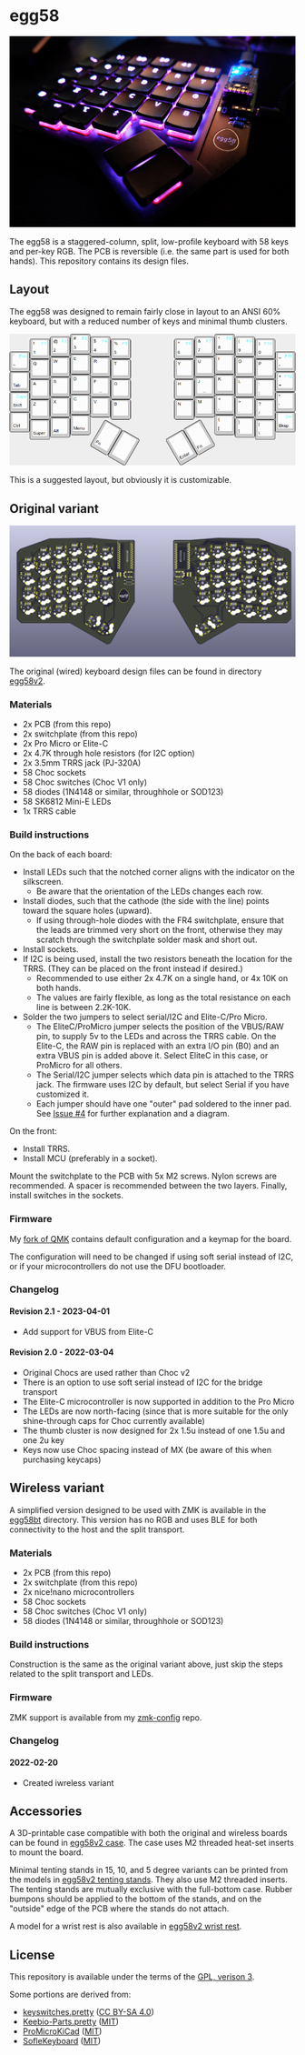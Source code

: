 # egg58

![photo](images/egg58.jpg)

The egg58 is a staggered-column, split, low-profile keyboard with 58 keys and per-key RGB. The PCB is reversible (i.e. the same part is used for both hands). This repository contains its design files.

## Layout

The egg58 was designed to remain fairly close in layout to an ANSI 60% keyboard, but with a reduced number of keys and
minimal thumb clusters.

![layout](images/layout.png)

This is a suggested layout, but obviously it is customizable.

## Original variant

![render](images/render.png)

The original (wired) keyboard design files can be found in directory [egg58v2](egg58v2).

### Materials

- 2x PCB (from this repo)
- 2x switchplate (from this repo)
- 2x Pro Micro or Elite-C
- 2x 4.7K through hole resistors (for I2C option)
- 2x 3.5mm TRRS jack (PJ-320A)
- 58 Choc sockets
- 58 Choc switches (Choc V1 only)
- 58 diodes (1N4148 or similar, throughhole or SOD123)
- 58 SK6812 Mini-E LEDs
- 1x TRRS cable

### Build instructions

On the back of each board:

- Install LEDs such that the notched corner aligns with the indicator on the silkscreen.
  - Be aware that the orientation of the LEDs changes each row.
- Install diodes, such that the cathode (the side with the line) points toward the square holes (upward). 
  - If using through-hole diodes with the FR4 switchplate, ensure that the leads are trimmed very short on the front, otherwise they may scratch through the switchplate solder mask and short out.
- Install sockets.
- If I2C is being used, install the two resistors beneath the location for the TRRS. (They can be placed on the front instead if desired.)
  - Recommended to use either 2x 4.7K on a single hand, or 4x 10K on both hands.
  - The values are fairly flexible, as long as the total resistance on each line is between 2.2K-10K.
- Solder the two jumpers to select serial/I2C and Elite-C/Pro Micro.
  - The EliteC/ProMicro jumper selects the position of the VBUS/RAW pin, to supply 5v to the LEDs and across the TRRS cable. On the Elite-C, the RAW pin is replaced with an extra I/O pin (B0) and an extra VBUS pin is added above it. Select EliteC in this case, or ProMicro for all others.
  - The Serial/I2C jumper selects which data pin is attached to the TRRS jack. The firmware uses I2C by default, but select Serial if you have customized it.
  - Each jumper should have one "outer" pad soldered to the inner pad. See [Issue #4](https://github.com/eggsworks/egg58/issues/4) for further explanation and a diagram.

On the front:

- Install TRRS.
- Install MCU (preferably in a socket).

Mount the switchplate to the PCB with 5x M2 screws. Nylon screws are recommended. A spacer is recommended between the two layers. Finally, install switches in the sockets.

### Firmware

My [fork of QMK](https://github.com/tmick0/qmk_firmware/tree/egg58/keyboards/egg58) contains default configuration and a keymap for the board.

The configuration will need to be changed if using soft serial instead of I2C, or if your microcontrollers do not use the DFU bootloader.

### Changelog

#### Revision 2.1 - 2023-04-01

- Add support for VBUS from Elite-C

#### Revision 2.0 - 2022-03-04

- Original Chocs are used rather than Choc v2
- There is an option to use soft serial instead of I2C for the bridge transport
- The Elite-C microcontroller is now supported in addition to the Pro Micro
- The LEDs are now north-facing (since that is more suitable for the only shine-through caps for Choc currently available)
- The thumb cluster is now designed for 2x 1.5u instead of one 1.5u and one 2u key
- Keys now use Choc spacing instead of MX (be aware of this when purchasing keycaps)

## Wireless variant

A simplified version designed to be used with ZMK is available in the [egg58bt](egg58bt) directory. This version has no RGB and uses BLE for both connectivity to the host and the split transport.

### Materials

- 2x PCB (from this repo)
- 2x switchplate (from this repo)
- 2x nice!nano microcontrollers
- 58 Choc sockets
- 58 Choc switches (Choc V1 only)
- 58 diodes (1N4148 or similar, throughhole or SOD123)

### Build instructions

Construction is the same as the original variant above, just skip the steps related to the split transport and LEDs.

### Firmware

ZMK support is available from my [zmk-config](https://github.com/tmick0/zmk-config) repo.

### Changelog

#### 2022-02-20

- Created iwreless variant

## Accessories

A 3D-printable case compatible with both the original and wireless boards can be found in [egg58v2 case](egg58v2%20case). The case uses M2 threaded heat-set inserts to mount the board.

Minimal tenting stands in 15, 10, and 5 degree variants can be printed from the models in [egg58v2 tenting stands](egg58v2%20tenting%20stands). They also use M2 threaded inserts. The tenting stands are mutually exclusive with the full-bottom case.  Rubber bumpons should be applied to the bottom of the stands, and on the "outside" edge of the PCB where the stands do not attach.

A model for a wrist rest is also available in [egg58v2 wrist rest](egg58v2%20wrist%20rest).

## License

This repository is available under the terms of the [GPL, verison 3](LICENSE).

Some portions are derived from:

- [keyswitches.pretty](https://github.com/daprice/keyswitches.pretty) ([CC BY-SA 4.0](https://creativecommons.org/licenses/by-sa/4.0/))
- [Keebio-Parts.pretty](https://github.com/keebio/Keebio-Parts.pretty) ([MIT](https://github.com/keebio/Keebio-Parts.pretty/blob/master/LICENSE))
- [ProMicroKiCad](https://github.com/Biacco42/ProMicroKiCad) ([MIT](https://github.com/Biacco42/ProMicroKiCad/blob/master/LICENSE))
- [SofleKeyboard](https://github.com/josefadamcik/SofleKeyboard) ([MIT](https://github.com/josefadamcik/SofleKeyboard/blob/master/LICENSE))

